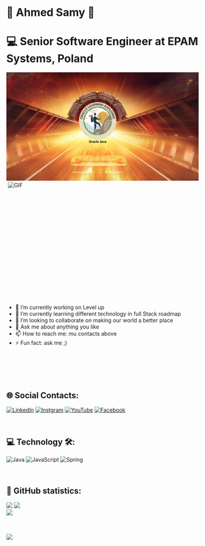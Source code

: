 # 👋 Ahmed Samy 👋
# 💻 Senior Software Engineer at EPAM Systems, Poland
<img src="assets/Oracle-Main.jpg" alt="Main images car heading twards oracle learning badge">

<img align="right" alt="GIF" src="https://github.com/abhisheknaiidu/abhisheknaiidu/blob/master/code.gif?raw=true" width="500" height="320" />

- 🔭 I’m currently working on Level up
- 🌱 I’m currently learning different technology in full Stack roadmap
- 👯 I’m looking to collaborate on making our world a better place <!-- - 🤔 I’m looking for help with ... -->
- 💬 Ask me about anything you like
- 📫 How to reach me: mu contacts above
- ⚡ Fun fact: ask me ;)

<br/><br/><br/><br/>
  
## 🌐 Social Contacts:

[![LinkedIn](https://img.shields.io/badge/linkedin-%230077B5.svg?&style=for-the-badge&logo=linkedin&logoColor=white)](https://www.linkedin.com/in/java-msdt)
[![Instgram](https://img.shields.io/badge/instagram-%23E4405F.svg?&style=for-the-badge&logo=instagram&logoColor=white)](https://www.instagram.com/serenitydiver/)
[![YouTube](https://img.shields.io/badge/youTube-%2312100E.svg?&style=for-the-badge&logo=youtube&logoColor=white)](https://www.youtube.com/@ExploringTogether4400)
[![Facebook](https://img.shields.io/badge/facebook-%2312100E.svg?&style=for-the-badge&logo=facebook&logoColor=white)](https://www.facebook.com/AhmedSamySerenity)

<br/>

## 💻 Technology 🛠:
![Java](https://img.shields.io/badge/java-%23ED8B00.svg?style=for-the-badge&logo=openjdk&logoColor=white) ![JavaScript](https://img.shields.io/badge/angular-%23323330.svg?style=for-the-badge&logo=angular&logoColor=%23F7DF1E) ![Spring](https://img.shields.io/badge/spring-%236DB33F.svg?style=for-the-badge&logo=spring&logoColor=white)

<br/>

## 🥇 GitHub statistics:
![](https://github-readme-stats.vercel.app/api?username=java-msdt&theme=algolia&hide_border=false&include_all_commits=false&count_private=false)
![](https://github-readme-streak-stats.herokuapp.com/?user=java-msdt&theme=algolia&hide_border=false)<br/>
![](https://github-readme-stats.vercel.app/api/top-langs/?username=java-msdt&theme=algolia&hide_border=false&include_all_commits=false&count_private=false&layout=compact)
  
<br/>

[![](https://visitcount.itsvg.in/api?id=java-msdt&icon=0&color=0)](https://visitcount.itsvg.in)
